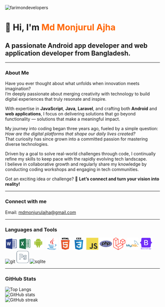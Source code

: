 <p align="left"> <img src="https://komarev.com/ghpvc/?username=parimondevelopers&label=Profile%20views&color=0e75b6&style=flat" alt="farimondevelopers" /> </p>
<h1 align="left">👋 Hi, I'm <span style="color:#ff6600;">Md Monjurul Ajha</span></h1>

<h2 align="left">A passionate Android app developer and web application developer from Bangladesh.</h2>

---

### About Me

Have you ever thought about what unfolds when innovation meets imagination?  
I’m deeply passionate about merging creativity with technology to build digital experiences that truly resonate and inspire.

With expertise in **JavaScript**, **Java**, **Laravel**, and crafting both **Android** and **web applications**, I focus on delivering solutions that go beyond functionality — solutions that make a meaningful impact.

My journey into coding began three years ago, fueled by a simple question:  
*How are the digital platforms that shape our daily lives created?*  
That curiosity has since grown into a committed passion for mastering diverse technologies.

Driven by a goal to solve real-world challenges through code, I continually refine my skills to keep pace with the rapidly evolving tech landscape.  
I believe in collaborative growth and regularly share my knowledge by conducting coding workshops and engaging in tech communities.

Got an exciting idea or challenge? 📩 **Let’s connect and turn your vision into reality!**

---

### Connect with me
Email: mdmonjurulajha@gmail.com

---

### Languages and Tools

<p align="left"> 
  <img src="https://github.com/FarimonDevelopers/svg_icon/blob/main/word2-svgrepo-com.svg" alt="word" width="40" height="40"/>
  <img src="https://github.com/FarimonDevelopers/svg_icon/blob/main/excel2-svgrepo-com.svg" alt="excel" width="40" heigh="40" />
  <img src="https://raw.githubusercontent.com/devicons/devicon/master/icons/android/android-original-wordmark.svg" alt="android" width="40" height="40"/>
  <img src="https://raw.githubusercontent.com/devicons/devicon/master/icons/java/java-original.svg" alt="java" width="40" height="40"/> 
  <img src="https://raw.githubusercontent.com/devicons/devicon/master/icons/html5/html5-original-wordmark.svg" alt="html5" width="40" height="40"/>   
  <img src="https://raw.githubusercontent.com/devicons/devicon/master/icons/css3/css3-original-wordmark.svg" alt="css3" width="40" height="40"/> 
  <img src="https://raw.githubusercontent.com/devicons/devicon/master/icons/javascript/javascript-original.svg" alt="javascript" width="40" height="40"/> 
  <img src="https://raw.githubusercontent.com/devicons/devicon/master/icons/php/php-original.svg" alt="php" width="40" height="40"/>   
  <img src="https://github.com/FarimonDevelopers/svg_icon/blob/main/laravel-svgrepo-com.svg" alt="Laravel" width="40" />
  <img src="https://raw.githubusercontent.com/devicons/devicon/master/icons/mysql/mysql-original-wordmark.svg" alt="mysql" width="40" height="40"/> 
  <img src="https://raw.githubusercontent.com/devicons/devicon/master/icons/bootstrap/bootstrap-plain-wordmark.svg" alt="bootstrap" width="40" height="40"/>  
  <img src="https://www.vectorlogo.zone/logos/git-scm/git-scm-icon.svg" alt="git" width="40" height="40"/>  
  <img src="https://raw.githubusercontent.com/devicons/devicon/master/icons/photoshop/photoshop-line.svg" alt="photoshop" width="40" height="40"/>  
  <img src="https://www.vectorlogo.zone/logos/sqlite/sqlite-icon.svg" alt="sqlite" width="40" height="40"/>  
</p>

---

### GitHub Stats

![Top Langs](https://github-readme-stats.vercel.app/api/top-langs/?username=farimondevelopers&layout=compact&theme=radical)  
![GitHub stats](https://github-readme-stats.vercel.app/api?username=farimondevelopers&show_icons=true&theme=radical)  
![GitHub streak](https://github-readme-streak-stats.herokuapp.com/?user=farimondevelopers&theme=radical)
